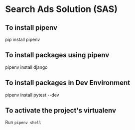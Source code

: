 # Search Ads Solution (SAS)

## To install pipenv
pip install pipenv

## To install packages using pipenv
pipenv install django

## To install packages in Dev Environment
pipenv install pytest --dev

## To activate the project's virtualenv
Run `pipenv shell`